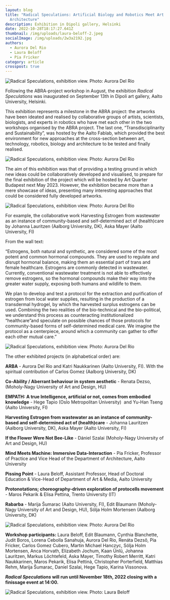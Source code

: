 ```yaml
---
layout: blog
title: "Radical Speculations: Artificial Biology and Robotics Meet Art and
  Architecture"
description: Exhibition in Dipoli gallery, Helsinki
date: 2022-10-28T18:17:27.641Z
thumbnail: /img/uploads/laura-beloff-2.jpeg
socialImage: /img/uploads/2w3a2192.jpg
authors:
  - Aurora Del Rio
  - Laura Beloff
  - Pia Fricker
category: article
crosspost: true
---
```

![Radical Speculations, exhibition view. Photo: Aurora Del Rio](/img/uploads/aurora-del-rio.jpeg "Radical Speculations, exhibition view. Photo: Aurora Del Rio")

Following the ABRA-project workshop in August, the exhibition *Radical Speculations* was inaugurated on September 13th in Dipoli art gallery, Aalto University, Helsinki.

This exhibition represents a milestone in the ABRA project: the artworks have been ideated and realised by collaborative groups of artists, scientists, biologists, and experts in robotics who have met each other in the two workshops organised by the ABRA project. The last one, “Transdisciplinarity and Sustainability”, was hosted by the Aalto Fablab, which provided the best environment for new approaches at the cross-section between art, technology, robotics, biology and architecture to be tested and finally realised. 

![Radical Speculations, exhibition view. Photo: Aurora Del Rio](/img/uploads/2w3a2198.jpg "\"If the Flower Were Not Bee-Like\" Dániel Szalai ")

The aim of this exhibition was that of providing a testing ground in which new ideas could be collaboratively developed and visualised, to prepare for the final exhibition of the project which will be hosted by Art Quarter Budapest next May 2023. However, the exhibition became more than a mere showcase of ideas, presenting many interesting approaches that could be considered fully developed artworks. 

![Radical Speculations, exhibition view. Photo: Aurora Del Rio](/img/uploads/2w3a2194.jpg "\"Rabarba\" Marija Šumarac, Edit Blaumann, Sólja Holm Mortensen")

For example, the collaborative work Harvesting Estrogen from wastewater as an instance of community-based and self-determined act of (health)care by Johanna Lauritzen (Aalborg University, DK), Aska Mayer (Aalto University, FI)

From the wall text: 

“Estrogens, both natural and synthetic, are considered some of the most potent and common hormonal compounds. They are used to regulate and disrupt hormonal balance, making them an essential part of trans and female healthcare. Estrogens are commonly detected in wastewater. Currently, conventional wastewater treatment is not able to effectively remove estrogens, so the hormonal compounds make their way into the greater water supply, exposing both humans and wildlife to them. 

We plan to develop and test a protocol for the extraction and purification of estrogen from local water supplies, resulting in the production of a transdermal hydrogel, by which the harvested surplus estrogens can be used. Combining the two realities of the bio-technical and the bio-political, we understand this process as counteracting institutionalized “healthcare”and speculate on possible chances of those protocols for community-based forms of self-determined medical care. We imagine the protocol as a centerpiece, around which a community can gather to offer each other mutual care.”

![Radical Speculations, exhibition view. Photo: Aurora Del Rio](/img/uploads/2w3a2187-copy.jpg "\"Harvesting Estrogen from wastewater as an instance of community-based and self-determined act of (health)care\" Johanna Lauritzen, Aska Mayer ")

The other exhibited projects (in alphabetical order) are:

**ARBA** - Aurora Del Rio and Katri Naukkarinen (Aalto University, FI). With the spiritual contribution of Carlos Gomez (Aalborg University, DK)

**Co-Ability / Aberrant behaviour in system aesthetic** - Renata Dezso, (Moholy-Nagy University of Art and Design, HU)

**EMPATH: A true Intelligence, artificial or not, comes from embodied knowledge** - Hege Tapio (Oslo Metropolitan University)  and Yu-Han Tseng (Aalto University, FI) 

**Harvesting Estrogen from wastewater as an instance of community-based and self-determined act of (health)care** - Johanna Lauritzen (Aalborg University, DK), Aska Mayer (Aalto University, FI)

**If the Flower Were Not Bee-Like** - Dániel Szalai (Moholy-Nagy University of Art and Design, HU)

**Mind Meets Machine: Immersive Data-Interaction** - Pia Fricker, Professor of Practice and Vice Head of the Department of Architecture, Aalto University

**Pissing Point** - Laura Beloff, Assistant Professor, Head of Doctoral Education & Vice-Head of Department of Art & Media, Aalto University

**Protonotations; choreography-driven exploration of protocells movement** - Maros Pekarik & Elisa Pettina, Trento University (IT)

**Rabarba** - Marija Šumarac (Aalto University, FI), Edit Blaumann (Moholy-Nagy University of Art and Design, HU), Sólja Holm Mortensen (Aalborg University, DK)

![Radical Speculations, exhibition view. Photo: Aurora Del Rio](/img/uploads/2w3a2191.jpg "\"ARBA\" Aurora Del Rio, Katri Naukkarinen, Carlos Gomez")

**Workshop participants:** Laura Beloff, Edit Blaumann, Cynthia Blanchette, Judit Boros, Lorena Cebolla Sanahuja, Aurora Del Rio, Renáta Dezső, Pia Fricker, Carlos Gomez Cubero, Martin Michael Hanczyc, Sólja Holm Mortensen, Anca Horvath, Elizabeth Jochum, Kaan Ünlü, Johanna Lauritzen, Markus Löchtefeld, Aska Mayer, Timothy Robert Merritt, Katri Naukkarinen, Maros Pekarik, Elisa Pettinà, Christopher Porterfield, Matthias Rehm, Marija Šumarac, Daniel Szalai, Hege Tapio, Karina Vissonova.[](<>)

***Radical Speculations* will run until November 18th, 2022 closing with a finissage event at 14:00.**

![Radical Speculations, exhibition view. Photo: Laura Beloff](/img/uploads/laura-beloff-1.jpeg "Radical Speculations, exhibition view. Photo: Laura Beloff")
